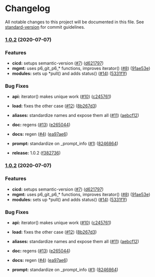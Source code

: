# Changelog

All notable changes to this project will be documented in this file. See [standard-version](https://github.com/conventional-changelog/standard-version) for commit guidelines.

### [1.0.2](https://github.com/p6m7g8/p6df-core/compare/v1.0.1...v1.0.2) (2020-07-07)


### Features

* **cicd:** setups semantic-version ([#7](https://github.com/p6m7g8/p6df-core/issues/7)) ([d621797](https://github.com/p6m7g8/p6df-core/commit/d621797a1b660cf1b4c94e040843c80a7141df82))
* **mgmt:** uses p6_git_p6_* functions, improves iterator() ([#8](https://github.com/p6m7g8/p6df-core/issues/8)) ([91ae53e](https://github.com/p6m7g8/p6df-core/commit/91ae53e8014b944db18a05eeb8fe092b55167f8b))
* **modules:** sets up *pull() and adds status() ([#14](https://github.com/p6m7g8/p6df-core/issues/14)) ([5331f1f](https://github.com/p6m7g8/p6df-core/commit/5331f1f90473af349756e14592d95a0d87335e89))


### Bug Fixes

* **api:** iterator() makes unique work ([#10](https://github.com/p6m7g8/p6df-core/issues/10)) ([c245761](https://github.com/p6m7g8/p6df-core/commit/c245761ed6e15a64b14ae3c8443631d314bdcffa))
* **load:** fixes the other case ([#12](https://github.com/p6m7g8/p6df-core/issues/12)) ([8b267d3](https://github.com/p6m7g8/p6df-core/commit/8b267d301b9ea6f5f6ebef2863eac73ec4a65d48))


* **aliases:** standardize names and expose them all ([#11](https://github.com/p6m7g8/p6df-core/issues/11)) ([aebcf12](https://github.com/p6m7g8/p6df-core/commit/aebcf1294d0227fb4e3b25199de79facbc2256ad))
* **doc:** regens ([#13](https://github.com/p6m7g8/p6df-core/issues/13)) ([e265044](https://github.com/p6m7g8/p6df-core/commit/e265044fd187ed851608cddc2af0bc6b4ec8a006))
* **docs:** regen ([#4](https://github.com/p6m7g8/p6df-core/issues/4)) ([ea97ae6](https://github.com/p6m7g8/p6df-core/commit/ea97ae6f11d4fc62180ff21ea6212c0ec95fa31c))
* **prompt:** standardize on _prompt_info ([#1](https://github.com/p6m7g8/p6df-core/issues/1)) ([8246864](https://github.com/p6m7g8/p6df-core/commit/82468649cf30a413fd9d5aef4203e11ca786ca9a))
* **release:** 1.0.2 ([f382736](https://github.com/p6m7g8/p6df-core/commit/f3827366b5ac9880adc018ea7ad9f52079fb09cb))

### [1.0.2](https://github.com/p6m7g8/p6df-core/compare/v1.0.1...v1.0.2) (2020-07-07)


### Features

* **cicd:** setups semantic-version ([#7](https://github.com/p6m7g8/p6df-core/issues/7)) ([d621797](https://github.com/p6m7g8/p6df-core/commit/d621797a1b660cf1b4c94e040843c80a7141df82))
* **mgmt:** uses p6_git_p6_* functions, improves iterator() ([#8](https://github.com/p6m7g8/p6df-core/issues/8)) ([91ae53e](https://github.com/p6m7g8/p6df-core/commit/91ae53e8014b944db18a05eeb8fe092b55167f8b))
* **modules:** sets up *pull() and adds status() ([#14](https://github.com/p6m7g8/p6df-core/issues/14)) ([5331f1f](https://github.com/p6m7g8/p6df-core/commit/5331f1f90473af349756e14592d95a0d87335e89))


### Bug Fixes

* **api:** iterator() makes unique work ([#10](https://github.com/p6m7g8/p6df-core/issues/10)) ([c245761](https://github.com/p6m7g8/p6df-core/commit/c245761ed6e15a64b14ae3c8443631d314bdcffa))
* **load:** fixes the other case ([#12](https://github.com/p6m7g8/p6df-core/issues/12)) ([8b267d3](https://github.com/p6m7g8/p6df-core/commit/8b267d301b9ea6f5f6ebef2863eac73ec4a65d48))


* **aliases:** standardize names and expose them all ([#11](https://github.com/p6m7g8/p6df-core/issues/11)) ([aebcf12](https://github.com/p6m7g8/p6df-core/commit/aebcf1294d0227fb4e3b25199de79facbc2256ad))
* **doc:** regens ([#13](https://github.com/p6m7g8/p6df-core/issues/13)) ([e265044](https://github.com/p6m7g8/p6df-core/commit/e265044fd187ed851608cddc2af0bc6b4ec8a006))
* **docs:** regen ([#4](https://github.com/p6m7g8/p6df-core/issues/4)) ([ea97ae6](https://github.com/p6m7g8/p6df-core/commit/ea97ae6f11d4fc62180ff21ea6212c0ec95fa31c))
* **prompt:** standardize on _prompt_info ([#1](https://github.com/p6m7g8/p6df-core/issues/1)) ([8246864](https://github.com/p6m7g8/p6df-core/commit/82468649cf30a413fd9d5aef4203e11ca786ca9a))
